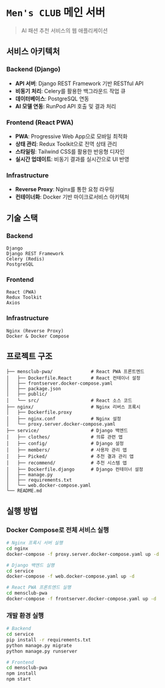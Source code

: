 #  `Men's CLUB` 메인 서버 

> AI 패션 추천 서비스의 웹 애플리케이션

## 서비스 아키텍처

### Backend (Django)
- **API 서버**: Django REST Framework 기반 RESTful API
- **비동기 처리**: Celery를 활용한 백그라운드 작업 큐
- **데이터베이스**: PostgreSQL 연동
- **AI 모델 연동**: RunPod API 호출 및 결과 처리

### Frontend (React PWA)
- **PWA**: Progressive Web App으로 모바일 최적화
- **상태 관리**: Redux Toolkit으로 전역 상태 관리
- **스타일링**: Tailwind CSS를 활용한 반응형 디자인
- **실시간 업데이트**: 비동기 결과를 실시간으로 UI 반영

### Infrastructure
- **Reverse Proxy**: Nginx를 통한 요청 라우팅
- **컨테이너화**: Docker 기반 마이크로서비스 아키텍처

## 기술 스택

### Backend
```
Django 
Django REST Framework
Celery (Redis)
PostgreSQL
```

### Frontend
```
React (PWA)
Redux Toolkit
Axios
```

### Infrastructure
```
Nginx (Reverse Proxy)
Docker & Docker Compose
```

## 프로젝트 구조

```
├── mensclub-pwa/              # React PWA 프론트엔드
│   ├── Dockerfile.React       # React 컨테이너 설정
│   ├── frontserver.docker-compose.yaml
│   ├── package.json
│   ├── public/
│   └── src/                   # React 소스 코드
├── nginx/                     # Nginx 리버스 프록시
│   ├── Dockerfile.proxy
│   ├── nginx.conf             # Nginx 설정
│   └── proxy.server.docker-compose.yaml
├── service/                   # Django 백엔드
│   ├── clothes/               # 의류 관련 앱
│   ├── config/                # Django 설정
│   ├── members/               # 사용자 관리 앱
│   ├── Picked/                # 추천 결과 관리 앱
│   ├── recommend/             # 추천 시스템 앱
│   ├── Dockerfile.django      # Django 컨테이너 설정
│   ├── manage.py
│   ├── requirements.txt
│   └── web.docker-compose.yaml
└── README.md
```

##  실행 방법

### Docker Compose로 전체 서비스 실행
```bash
# Nginx 프록시 서버 실행
cd nginx
docker-compose -f proxy.server.docker-compose.yaml up -d

# Django 백엔드 실행
cd service
docker-compose -f web.docker-compose.yaml up -d

# React PWA 프론트엔드 실행
cd mensclub-pwa
docker-compose -f frontserver.docker-compose.yaml up -d
```

### 개발 환경 실행
```bash
# Backend
cd service
pip install -r requirements.txt
python manage.py migrate
python manage.py runserver

# Frontend
cd mensclub-pwa
npm install
npm start
```


